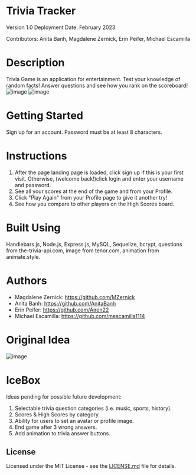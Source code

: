 # Trivia Tracker

<ADD DEPLOYED link HERE>
Version 1.0
Deployment Date: February 2023

Contributors: Anita Banh, Magdalene Zernick, Erin Peifer, Michael Escamilla

# Description

Trivia Game is an application for entertainment. Test your knowledge of random facts! Answer questions and see how you rank on the scoreboard!
![image](https://user-images.githubusercontent.com/120350675/218637390-bef3b73b-9bc8-4432-aa34-4c4ffc5214fd.png)
![image](https://user-images.githubusercontent.com/120350675/218637624-471cbb76-d63b-49cb-886d-01938caf1ac9.png)


# Getting Started

Sign up for an account. Password must be at least 8 characters.

# Instructions

1. After the page landing page is loaded, click sign up if this is your first visit. Otherwise, (welcome back!)click login and enter your username and password.
3. See all your scores at the end of the game and from your Profile. 
4. Click "Play Again" from your Profile page to give it another try!
5. See how you compare to other players on the High Scores board.

# Built Using

Handlebars.js, Node.js, Express.js, MySQL, Sequelize, bcrypt, questions from the-trivia-api.com, image from tenor.com, animation from animate.style.

# Authors

* Magdalene Zernick: https://github.com/MZernick
* Anita Banh: https://github.com/AnitaBanh
* Erin Peifer: https://github.com/Airen22
* Michael Escamilla: https://github.com/mescamilla1114

# Original Idea
![image](https://user-images.githubusercontent.com/120350675/218638427-1dd8555d-8c62-48c3-93cb-e2005469b344.png)

# IceBox

Ideas pending for possible future development:

1. Selectable trivia question categories (i.e. music, sports, history).
2. Scores & High Scores by category.
3. Ability for users to set an avatar or profile image.
4. End game after 3 wrong answers.
5. Add animation to trivia answer buttons.

## License

Licensed under the MIT License - see the [LICENSE.md](https://github.com/MZernick/UTA-Trivia-Game/blob/main/LICENSE.md) file for details.
